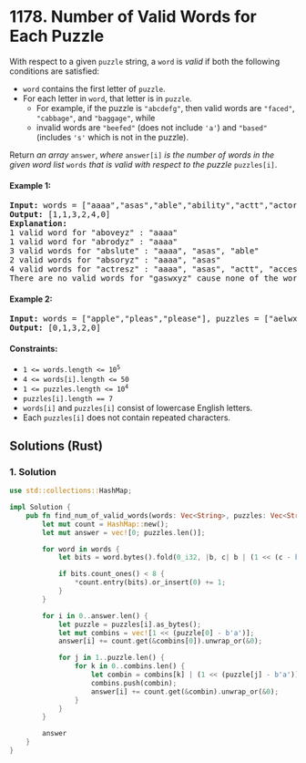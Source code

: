 # 1178. Number of Valid Words for Each Puzzle
With respect to a given `puzzle` string, a `word` is *valid* if both the following conditions are satisfied:

* `word` contains the first letter of `puzzle`.
* For each letter in `word`, that letter is in `puzzle`.
    * For example, if the puzzle is `"abcdefg"`, then valid words are `"faced"`, `"cabbage"`, and `"baggage"`, while
    * invalid words are `"beefed"` (does not include `'a'`) and `"based"` (includes `'s'` which is not in the puzzle).

Return *an array* `answer`, *where* `answer[i]` *is the number of words in the given word list* `words` *that is valid with respect to the puzzle* `puzzles[i]`.

#### Example 1:
<pre>
<strong>Input:</strong> words = ["aaaa","asas","able","ability","actt","actor","access"], puzzles = ["aboveyz","abrodyz","abslute","absoryz","actresz","gaswxyz"]
<strong>Output:</strong> [1,1,3,2,4,0]
<strong>Explanation:</strong>
1 valid word for "aboveyz" : "aaaa"
1 valid word for "abrodyz" : "aaaa"
3 valid words for "abslute" : "aaaa", "asas", "able"
2 valid words for "absoryz" : "aaaa", "asas"
4 valid words for "actresz" : "aaaa", "asas", "actt", "access"
There are no valid words for "gaswxyz" cause none of the words in the list contains letter 'g'.
</pre>

#### Example 2:
<pre>
<strong>Input:</strong> words = ["apple","pleas","please"], puzzles = ["aelwxyz","aelpxyz","aelpsxy","saelpxy","xaelpsy"]
<strong>Output:</strong> [0,1,3,2,0]
</pre>

#### Constraints:
* <code>1 <= words.length <= 10<sup>5</sup></code>
* `4 <= words[i].length <= 50`
* <code>1 <= puzzles.length <= 10<sup>4</sup></code>
* `puzzles[i].length == 7`
* `words[i]` and `puzzles[i]` consist of lowercase English letters.
* Each `puzzles[i]` does not contain repeated characters.

## Solutions (Rust)

### 1. Solution
```Rust
use std::collections::HashMap;

impl Solution {
    pub fn find_num_of_valid_words(words: Vec<String>, puzzles: Vec<String>) -> Vec<i32> {
        let mut count = HashMap::new();
        let mut answer = vec![0; puzzles.len()];

        for word in words {
            let bits = word.bytes().fold(0_i32, |b, c| b | (1 << (c - b'a')));

            if bits.count_ones() < 8 {
                *count.entry(bits).or_insert(0) += 1;
            }
        }

        for i in 0..answer.len() {
            let puzzle = puzzles[i].as_bytes();
            let mut combins = vec![1 << (puzzle[0] - b'a')];
            answer[i] += count.get(&combins[0]).unwrap_or(&0);

            for j in 1..puzzle.len() {
                for k in 0..combins.len() {
                    let combin = combins[k] | (1 << (puzzle[j] - b'a'));
                    combins.push(combin);
                    answer[i] += count.get(&combin).unwrap_or(&0);
                }
            }
        }

        answer
    }
}
```
